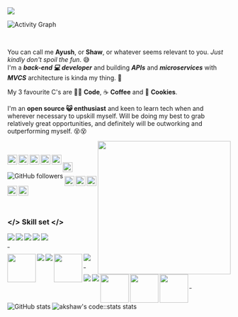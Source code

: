 <!--### Hi there 👋 A K Shaw here!-->
<img src="https://i.ibb.co/W0nZZVx/gitub-profile-readme-banner-2-v2.png" />

![Activity Graph](https://activity-graph.herokuapp.com/graph?username=Ak-Shaw&theme=redical)

<br/>

You can call me <b>Ayush</b>, or <b>Shaw</b>, or whatever seems relevant to you. <i>Just kindly don't spoil the fun</i>. 😅
<br />
I'm a <b><i>back-end 💻 developer</i></b> and building <b><i>APIs</i></b> and <b><i>microservices</i></b> with <b><i>MVCS</i></b> architecture is kinda my thing. 😬
<br />

My 3 favourite C's are 👨‍💻 <b>Code</b>, ☕ <b>Coffee</b> and 🍪 <b>Cookies</b>. 
<br />

I'm an <b>open source 😺 enthusiast</b> and keen to learn tech when and wherever necessary to upskill myself. Will be doing my best to grab relatively great opportunities, and definitely will be outworking and outperforming myself. 😵😵

<!-- <img align="right" src="https://media3.giphy.com/media/L1R1tvI9svkIWwpVYr/giphy.gif?cid=ecf05e47z5m20vzhay52hnxgmx06tkmgpt6s2lbku1q4wp3n&rid=giphy.gif" width="280" height="auto" /> -->
<img align="right" src="https://media.giphy.com/media/3o7qE1YN7aBOFPRw8E/giphy.gif" width="300" height="auto" />
<br/>

<!-- First row of social profile icons/badges with hyperlinks [START]-->

<a href="https://twitter.com/akshawz"><img align="left" alt="Twitter" width="22px" src="https://cdn.jsdelivr.net/npm/simple-icons@v3/icons/twitter.svg" /></a><a href="https://www.linkedin.com/in/ayush-shaw/"><img align="left" alt="LinkedIn" width="22px" src="https://cdn.jsdelivr.net/npm/simple-icons@v3/icons/linkedin.svg" /></a><a href="https://www.instagram.com/akshawz/">	<img align="left" alt="Instagram" width="22px" src="https://cdn.jsdelivr.net/npm/simple-icons@v3/icons/instagram.svg" /></a><a href="https://www.facebook.com/ayush.shaw.148/">	<img align="left" alt="FB" width="22px" src="https://cdn.jsdelivr.net/npm/simple-icons@3.13.0/icons/facebook.svg" /></a><a href="https://www.reddit.com/user/akshawz"><img align="left" alt="Reddit" width="22px" src="https://cdn.jsdelivr.net/npm/simple-icons@3.13.0/icons/reddit.svg" /></a>

<!-- First row of social profile icons/badges with hyperlinks [END]-->

<br/>

<!-- Second row of social profile icons/badges with hyperlinks [START] -->

<a href="mailto:ayushshawz@gmail.com">
	<img align="left" alt="GMail" width="22px" src="https://cdn.jsdelivr.net/npm/simple-icons@3.13.0/icons/gmail.svg" />
</a><img align="left" alt="GitHub followers" src="https://img.shields.io/github/followers/Ak-Shaw?color=green&logo=github&style=for-the-badge">

<!-- Second row of social profile icons/badges with hyperlinks [END] -->
<br />

<!-- Third row of social profile icons/badges with hyperlinks [START] -->

<a href="https://stackoverflow.com/users/11622380/ayush-shaw"><img align="left" alt="StackOverflow" width="22px" src="https://cdn.jsdelivr.net/npm/simple-icons@3.13.0/icons/stackoverflow.svg" /></a><a href="https://medium.com/@ayushshawz"><img align="left" alt="Medium" width="22px" src="https://cdn.jsdelivr.net/npm/simple-icons@3.13.0/icons/medium.svg" /></a><a href="https://dev.to/akshaw"><img src="https://d2fltix0v2e0sb.cloudfront.net/dev-badge.svg" alt="Ayush Kumar Shaw's DEV Community Profile" width="22px"></a><a href="https://gitlab.com/Ak-Shaw"><img align="left" src="https://cdn.jsdelivr.net/npm/simple-icons@3.13.0/icons/gitlab.svg" alt="GitLab" width="22px"></a><a href="https://codestats.net/users/akshaw"><img align="left" src="https://i.ibb.co/7CwShBx/code-stats-transparent-icon.png" alt="Codestats" width="22px"></a>
<!-- Third row of social profile icons/badges with hyperlinks [END] -->

<br />
<br />

### </> Skill set </>

<!-- Row 1 [START] -->
<div>
	<img align="left" src="https://img.icons8.com/dusk/64/000000/java-coffee-cup-logo.png"/>
	<img align="left" src="https://img.icons8.com/dusk/64/000000/python.png"/>
	<img align="left" src="https://img.icons8.com/dusk/64/000000/javascript-logo.png"/>
	<img align="left" src="https://img.icons8.com/dusk/64/000000/html-5.png"/>
	<img align="left" src="https://img.icons8.com/dusk/64/000000/css3.png"/>
</div>
<br />
<hr  width="1%" />
<!-- Row 1 [END] -->

<!-- Row 2 [START] -->
<div>
	<img align="left" src="https://img.icons8.com/color/96/000000/spring-logo.png" width="64px" />
	<img align="left" src="https://img.icons8.com/dusk/64/000000/code-fork.png"/>
	<img align="left" src="https://img.icons8.com/dusk/64/000000/github.png"/>
	<img align="left" src="https://img.icons8.com/color/48/000000/gitlab.png" width="64px" />
	<img align="left" src="https://img.icons8.com/dusk/64/000000/selenium-test-automation.png"/>
</div>
<br />
<hr width="1%" />
<!-- Row 2 [END] -->

<!-- Row 3 [START] -->
<div>
	<img align="left" src="https://img.icons8.com/dusk/64/000000/postman-api.png"/>
	<img align="left" src="https://img.icons8.com/dusk/64/000000/visual-studio-code-insides.png"/>
	<img align="left" src="https://img.icons8.com/color/96/000000/intellij-idea.png" width="64px" />
	<img align="left" src="https://img.icons8.com/officel/80/000000/java-eclipse.png" width="64px" />
	<img align="left" src="https://img.icons8.com/fluent/96/000000/sublime-text.png" width="64" />
</div>
<br />
<hr width="1%" />
<!-- Row 3 [END] -->

<br />

<img src="https://github-readme-stats.vercel.app/api?username=Ak-Shaw&theme=dracula" alt="GitHub stats">

<img src="https://codestats-readme.vercel.app/api?username=akshaw&show_icons&theme=nightowl" alt="akshaw's code::stats stats">

<!-- ![History](https://codestats-readme.vercel.app/api/history/?username=akshaw&theme=nightowl) -->

<!-- ![Top Langs](https://codestats-readme.vercel.app/api/top-langs/?username=akshaw&theme=nightowl) -->

